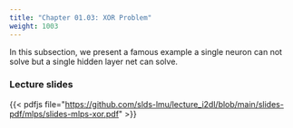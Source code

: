 ```yaml
---
title: "Chapter 01.03: XOR Problem"
weight: 1003
---
```

In this subsection, we present a famous example a single neuron can not solve but a single hidden layer net can solve.

<!--more-->


### Lecture slides

{{< pdfjs file="https://github.com/slds-lmu/lecture_i2dl/blob/main/slides-pdf/mlps/slides-mlps-xor.pdf" >}}
